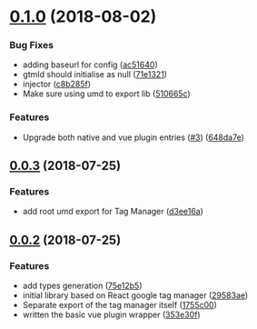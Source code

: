 <a name="0.1.0"></a>
# [0.1.0](https://github.com/cajames/vue-tag-manager/compare/v0.0.3...v0.1.0) (2018-08-02)


### Bug Fixes

* adding baseurl for config ([ac51640](https://github.com/cajames/vue-tag-manager/commit/ac51640))
* gtmId should initialise as null ([71e1321](https://github.com/cajames/vue-tag-manager/commit/71e1321))
* injector ([c8b285f](https://github.com/cajames/vue-tag-manager/commit/c8b285f))
* Make sure using umd to export lib ([510665c](https://github.com/cajames/vue-tag-manager/commit/510665c))


### Features

* Upgrade both native and vue plugin entries ([#3](https://github.com/cajames/vue-tag-manager/issues/3)) ([648da7e](https://github.com/cajames/vue-tag-manager/commit/648da7e))



<a name="0.0.3"></a>
## [0.0.3](https://github.com/cajames/vue-tag-manager/compare/v0.0.2...v0.0.3) (2018-07-25)


### Features

* add root umd export for Tag Manager ([d3ee16a](https://github.com/cajames/vue-tag-manager/commit/d3ee16a))



<a name="0.0.2"></a>
## [0.0.2](https://github.com/cajames/vue-tag-manager/compare/29583ae...v0.0.2) (2018-07-25)


### Features

* add types generation ([75e12b5](https://github.com/cajames/vue-tag-manager/commit/75e12b5))
* initial library based on React google tag manager ([29583ae](https://github.com/cajames/vue-tag-manager/commit/29583ae))
* Separate export of the tag manager itself ([1755c00](https://github.com/cajames/vue-tag-manager/commit/1755c00))
* written the basic vue plugin wrapper ([353e30f](https://github.com/cajames/vue-tag-manager/commit/353e30f))



